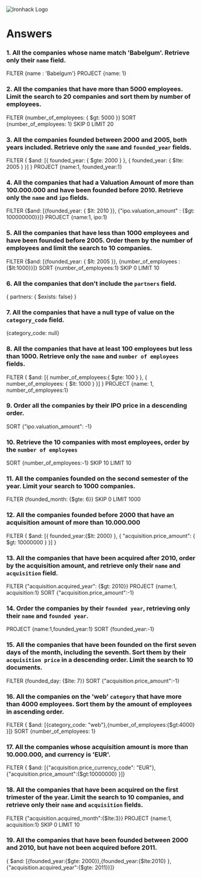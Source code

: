 ![Ironhack Logo](https://i.imgur.com/1QgrNNw.png)

# Answers

### 1. All the companies whose name match 'Babelgum'. Retrieve only their `name` field.

FILTER {name : 'Babelgum'}
PROJECT {name: 1}


### 2. All the companies that have more than 5000 employees. Limit the search to 20 companies and sort them by **number of employees**.

FILTER {number_of_employees: { $gt: 5000 }}
SORT {number_of_employees: 1}
SKIP 0 LIMIT 20

### 3. All the companies founded between 2000 and 2005, both years included. Retrieve only the `name` and `founded_year` fields.

FILTER { $and: [{ founded_year: { $gte: 2000 } }, { founded_year: { $lte: 2005 } }] } 
PROJECT {name:1, founded_year:1}

### 4. All the companies that had a Valuation Amount of more than 100.000.000 and have been founded before 2010. Retrieve only the `name` and `ipo` fields.

FILTER {$and: [{founded_year: { $lt: 2010 }}, {"ipo.valuation_amount" : {$gt: 100000000}}]}
PROJECT {name:1, ipo:1}

### 5. All the companies that have less than 1000 employees and have been founded before 2005. Order them by the number of employees and limit the search to 10 companies.

FILTER {$and: [{founded_year: { $lt: 2005 }}, {number_of_employees : {$lt:1000}}]}
SORT {number_of_employees:1}
SKIP 0 LIMIT 10

### 6. All the companies that don't include the `partners` field.

{ partners: { $exists: false} }

### 7. All the companies that have a null type of value on the `category_code` field.

{category_code: null}

### 8. All the companies that have at least 100 employees but less than 1000. Retrieve only the `name` and `number of employees` fields.

FILTER { $and: [{ number_of_employees:{ $gte: 100 }  }, { number_of_employees: { $lt: 1000 } }] }
PROJECT {name: 1, number_of_employees:1}

### 9. Order all the companies by their IPO price in a descending order.

SORT {"ipo.valuation_amount": -1}

### 10. Retrieve the 10 companies with most employees, order by the `number of employees`

SORT {number_of_employees:-1}
SKIP 10 LIMIT 10

### 11. All the companies founded on the second semester of the year. Limit your search to 1000 companies.

FILTER {founded_month: {$gte: 6}}
SKIP 0 LIMIT 1000

### 12. All the companies founded before 2000 that have an acquisition amount of more than 10.000.000

FILTER { $and: [{ founded_year:{$lt: 2000}  }, { "acquisition.price_amount": { $gt: 10000000 } }] } 

### 13. All the companies that have been acquired after 2010, order by the acquisition amount, and retrieve only their `name` and `acquisition` field.

FILTER {"acquisition.acquired_year": {$gt: 2010}}
PROJECT {name:1, acquisition:1}
SORT {"acquisition.price_amount":-1}

### 14. Order the companies by their `founded year`, retrieving only their `name` and `founded year`.

PROJECT {name:1,founded_year:1}
SORT {founded_year:-1}

### 15. All the companies that have been founded on the first seven days of the month, including the seventh. Sort them by their `acquisition price` in a descending order. Limit the search to 10 documents.

FILTER {founded_day: {$lte: 7}}
SORT {"acquisition.price_amount":-1}

### 16. All the companies on the 'web' `category` that have more than 4000 employees. Sort them by the amount of employees in ascending order.

FILTER { $and: [{category_code: "web"},{number_of_employees:{$gt:4000} }]}
SORT {number_of_employees: 1}

### 17. All the companies whose acquisition amount is more than 10.000.000, and currency is 'EUR'.

FILTER { $and: [{"acquisition.price_currency_code": "EUR"},{"acquisition.price_amount":{$gt:10000000} }]}

### 18. All the companies that have been acquired on the first trimester of the year. Limit the search to 10 companies, and retrieve only their `name` and `acquisition` fields.

FILTER {"acquisition.acquired_month":{$lte:3}}
PROJECT {name:1, acquisition:1}
SKIP 0 LIMIT 10

### 19. All the companies that have been founded between 2000 and 2010, but have not been acquired before 2011.

{ $and: [{founded_year:{$gte: 2000}},{founded_year:{$lte:2010} },{"acquisition.acquired_year":{$gte: 2011}}]}

